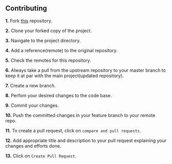 ## Contributing  


**1.** Fork [this](https://github.com/shubham7668/hacktober) repository.

**2.** Clone your forked copy of the project.

**3.** Navigate to the project directory.  

**4.** Add a reference(remote) to the original repository.  

**5.** Check the remotes for this repository.

**6.** Always take a pull from the upstream repository to your master branch to keep it at par with the main project(updated repository).

**7.** Create a new branch.

**8.** Perfom your desired changes to the code base.  

**9.** Commit your changes.  

**10.** Push the committed changes in your feature branch to your remote repo.  

**11.** To create a pull request, click on `compare and pull requests`.   

**12.** Add appropriate title and description to your pull request explaining your changes and efforts done.  

**13.** Click on `Create Pull Request`.
